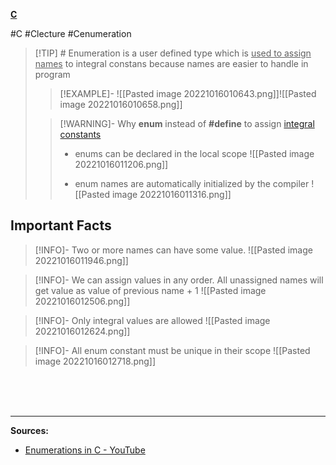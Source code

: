 **[C](C#^ENUM)**

#C #Clecture #Cenumeration 
>[!TIP] # Enumeration
> is a user defined type which is <u>used to assign names</u> to integral constans because names are easier to handle in program
>>[!EXAMPLE]-
>> ![[Pasted image 20221016010643.png]]![[Pasted image 20221016010658.png]]
>
>>[!WARNING]- Why **enum** instead of **\#define** to assign [integral constants](Cconstants.md)
>>- enums can be declared in the local scope
>> ![[Pasted image 20221016011206.png]]
>>
>>- enum names are automatically initialized by the compiler
>>  ![[Pasted image 20221016011316.png]]

## Important Facts
>[!INFO]- Two or more names can have some value.
> ![[Pasted image 20221016011946.png]]

>[!INFO]- We can assign values in any order.
> All unassigned names will get value as value of previous name + 1
> ![[Pasted image 20221016012506.png]]

>[!INFO]- Only integral values are allowed
> ![[Pasted image 20221016012624.png]]

>[!INFO]- All enum constant must be unique in their scope
> ![[Pasted image 20221016012718.png]]

### 

<br>

# 
---
**Sources:**
- [Enumerations in C - YouTube](https://www.youtube.com/watch?v=9QdJExC2AVg&list=PLBlnK6fEyqRhX6r2uhhlubuF5QextdCSM&index=167)